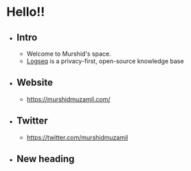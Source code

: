 # Hello!!

- ## Intro
  - Welcome to Murshid's space.
  - [Logseq](https://logseq.com/) is a privacy-first, open-source knowledge base
- ## Website
  - https://murshidmuzamil.com/
- ## Twitter
  - https://twitter.com/murshidmuzamil
- ## New heading
